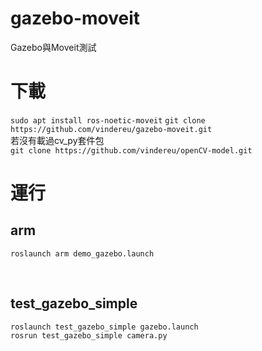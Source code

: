 # gazebo-moveit
Gazebo與Moveit測試

# 下載
`sudo apt install ros-noetic-moveit`
`git clone https://github.com/vindereu/gazebo-moveit.git`
<br>
若沒有載過cv_py套件包<br>
`git clone https://github.com/vindereu/openCV-model.git`

# 運行
## arm
`roslaunch arm demo_gazebo.launch`

<br>

## test_gazebo_simple
`roslaunch test_gazebo_simple gazebo.launch`<br>
`rosrun test_gazebo_simple camera.py`
